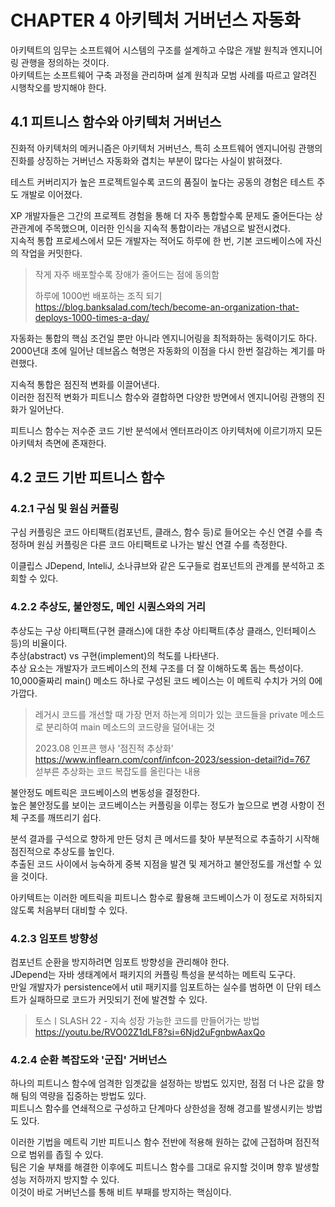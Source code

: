# CHAPTER 4 아키텍처 거버넌스 자동화

아키텍트의 임무는 소프트웨어 시스템의 구조를 설계하고 수많은 개발 원칙과 엔지니어링 관행을 정의하는 것이다.  
아키텍트는 소프트웨어 구축 과정을 관리하며 설계 원칙과 모범 사례를 따르고 알려진 시행착오를 방지해야 한다.  


## 4.1 피트니스 함수와 아키텍처 거버넌스

진화적 아키텍처의 메커니즘은 아키텍처 거버넌스, 특히 소프트웨어 엔지니어링 관행의 진화를 상징하는 거버넌스 자동화와 겹치는 부분이 많다는 사실이 밝혀졌다.  

테스트 커버리지가 높은 프로젝트일수록 코드의 품질이 높다는 공동의 경험은 테스트 주도 개발로 이어졌다.  

XP 개발자들은 그간의 프로젝트 경험을 통해 더 자주 통합할수록 문제도 줄어든다는 상관관계에 주목했으며, 이러한 인식을 지속적 통합이라는 개념으로 발전시켰다.  
지속적 통합 프로세스에서 모든 개발자는 적어도 하루에 한 번, 기본 코드베이스에 자신의 작업을 커밋한다.  

> 작게 자주 배포할수록 장애가 줄어드는 점에 동의함  
> 
> 하루에 1000번 배포하는 조직 되기  
> https://blog.banksalad.com/tech/become-an-organization-that-deploys-1000-times-a-day/

자동화는 통합의 핵심 조건일 뿐만 아니라 엔지니어링을 최적화하는 동력이기도 하다.  
2000년대 초에 일어난 데브옵스 혁명은 자동화의 이점을 다시 한번 절감하는 계기를 마련했다.  

지속적 통합은 점진적 변화를 이끌어낸다.  
이러한 점진적 변화가 피트니스 함수와 결합하면 다양한 방면에서 엔지니어링 관행의 진화가 일어난다.  

피트니스 함수는 저수준 코드 기반 분석에서 엔터프라이즈 아키텍처에 이르기까지 모든 아키텍처 측면에 존재한다.  


## 4.2 코드 기반 피트니스 함수

### 4.2.1 구심 및 원심 커플링

구심 커플링은 코드 아티팩트(컴포넌트, 클래스, 함수 등)로 들어오는 수신 연결 수를 측정하며 원심 커플링은 다른 코드 아티팩트로 나가는 발신 연결 수를 측정한다.  

이클립스 JDepend, InteliJ, 소나큐브와 같은 도구들로 컴포넌트의 관계를 분석하고 조회할 수 있다.  


### 4.2.2 추상도, 불안정도, 메인 시퀀스와의 거리

추상도는 구상 아티팩트(구현 클래스)에 대한 추상 아티팩트(추상 클래스, 인터페이스 등)의 비율이다.  
추상(abstract) vs 구현(implement)의 척도를 나타낸다.  
추상 요소는 개발자가 코드베이스의 전체 구조를 더 잘 이해하도록 돕는 특성이다.  
10,000줄짜리 main() 메소드 하나로 구성된 코드 베이스는 이 메트릭 수치가 거의 0에 가깝다.  

> 레거시 코드를 개선할 때 가장 먼저 하는게 의미가 있는 코드들을 private 메소드로 분리하여 main 메소드의 코드량을 덜어내는 것  
>
> 2023.08 인프콘 행사 '점진적 추상화'  
> https://www.inflearn.com/conf/infcon-2023/session-detail?id=767  
> 섣부른 추상화는 코드 복잡도를 올린다는 내용

불안정도 메트릭은 코드베이스의 변동성을 결정한다.  
높은 불안정도를 보이는 코드베이스는 커플링을 이루는 정도가 높으므로 변경 사항이 전체 구조를 깨뜨리기 쉽다.  

분석 결과를 구석으로 향하게 만든 덩치 큰 메서드를 찾아 부분적으로 추출하기 시작해 점진적으로 추상도를 높인다.  
추출된 코드 사이에서 능숙하게 중복 지점을 발견 및 제거하고 불안정도를 개선할 수 있을 것이다.  

아키텍트는 이러한 메트릭을 피트니스 함수로 활용해 코드베이스가 이 정도로 저하되지 않도록 처음부터 대비할 수 있다.  


### 4.2.3 임포트 방향성

컴포넌트 순환을 방지하려면 임포트 방향성을 관리해야 한다.  
JDepend는 자바 생태계에서 패키지의 커플링 특성을 분석하는 메트릭 도구다.  
만일 개발자가 persistence에서 util 패키지를 임포트하는 실수를 범하면 이 단위 테스트가 실패하므로 코드가 커밋되기 전에 발견할 수 있다.  

> 토스ㅣSLASH 22 - 지속 성장 가능한 코드를 만들어가는 방법  
> https://youtu.be/RVO02Z1dLF8?si=6Njd2uFgnbwAaxQo  


### 4.2.4 순환 복잡도와 '군집' 거버넌스

하나의 피트니스 함수에 엄격한 임곗값을 설정하는 방법도 있지만, 점점 더 나은 값을 향해 팀의 역량을 집중하는 방법도 있다.  
피트니스 함수를 연쇄적으로 구성하고 단계마다 상한성을 정해 경고를 발생시키는 방법도 있다.  

이러한 기법을 메트릭 기반 피트니스 함수 전반에 적용해 원하는 값에 근접하며 점진적으로 범위를 좁힐 수 있다.  
팀은 기술 부채를 해결한 이후에도 피트니스 함수를 그대로 유지할 것이며 향후 발생할 성능 저하까지 방지할 수 있다.  
이것이 바로 거버넌스를 통해 비트 부패를 방지하는 핵심이다.  



